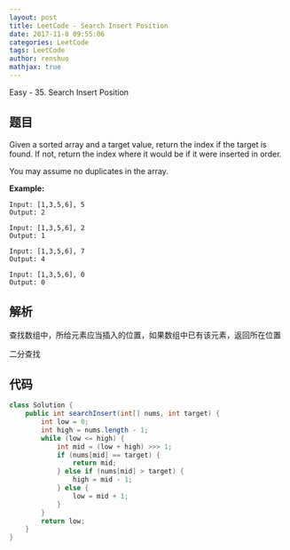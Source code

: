 ```yaml
---
layout: post
title: LeetCode - Search Insert Position
date: 2017-11-8 09:55:06
categories: LeetCode
tags: LeetCode
author: renshuo
mathjax: true
---
```


Easy - 35. Search Insert Position

<!--more-->

## 题目

Given a sorted array and a target value, return the index if the target is found. If not, return the index where it would be if it were inserted in order.

You may assume no duplicates in the array.

**Example:**

```
Input: [1,3,5,6], 5
Output: 2
```

```
Input: [1,3,5,6], 2
Output: 1
```

```
Input: [1,3,5,6], 7
Output: 4
```

```
Input: [1,3,5,6], 0
Output: 0
```



## 解析

查找数组中，所给元素应当插入的位置，如果数组中已有该元素，返回所在位置

二分查找

## 代码

``` java
class Solution {
    public int searchInsert(int[] nums, int target) {
        int low = 0;
        int high = nums.length - 1;
        while (low <= high) {
            int mid = (low + high) >>> 1;
            if (nums[mid] == target) {
                return mid;
            } else if (nums[mid] > target) {
                high = mid - 1;
            } else {
                low = mid + 1;
            }
        }
        return low;
    }
}
```